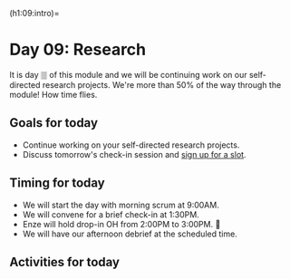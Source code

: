 (h1:09:intro)=
# Day 09: Research

It is day 🀘 of this module and we will be continuing work on our self-directed research projects.
We're more than 50% of the way through the module! 
How time flies.



## Goals for today

- Continue working on your self-directed research projects.
- Discuss tomorrow's check-in session and [sign up for a slot](https://docs.google.com/spreadsheets/d/1VH1nbG97xTVJqig3eme9XMOCeN_etm-ny-fZPlpD2Ag/edit?usp=sharing).



## Timing for today

- We will start the day with morning scrum at 9:00AM.
- We will convene for a brief check-in at 1:30PM.
- Enze will hold drop-in OH from 2:00PM to 3:00PM. 🌱
- We will have our afternoon debrief at the scheduled time.



## Activities for today

```{tableofcontents}
```



